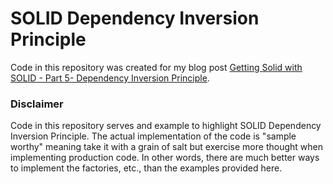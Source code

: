 # SOLID Dependency Inversion Principle

Code in this repository was created for my blog post [Getting Solid with SOLID - Part 5- Dependency Inversion Principle](https://www.seeleycoder.com/blog/solid-part-5-dependency-inversion-principle/).

### Disclaimer

Code in this repository serves and example to highlight SOLID Dependency Inversion Principle.  The actual implementation of the code is "sample worthy" meaning take it with a grain of salt but exercise more thought when implementing production code.  In other words, there are much better ways to implement the factories, etc., than the examples provided here.